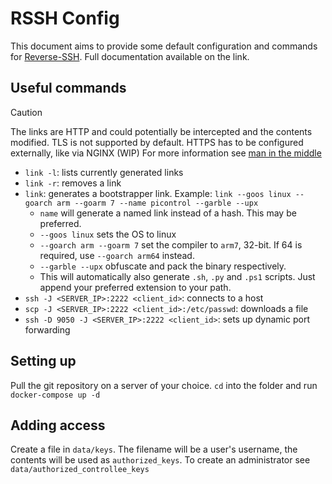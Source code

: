 # RSSH Config

This document aims to provide some default configuration and commands for [Reverse-SSH](https://github.com/NHAS/reverse_ssh).
Full documentation available on the link.

## Useful commands

> [!CAUTION]
> The links are HTTP and could potentially be intercepted and the contents modified. TLS is not supported by default.
> HTTPS has to be configured externally, like via NGINX (WIP)
> For more information see [man in the middle](https://en.wikipedia.org/wiki/Man-in-the-middle_attack)

- `link -l`: lists currently generated links
- `link -r`: removes a link
- `link`: generates a bootstrapper link. Example: `link --goos linux --goarch arm --goarm 7 --name picontrol --garble --upx`
  - `name` will generate a named link instead of a hash. This may be preferred.
  - `--goos linux` sets the OS to linux
  - `--goarch arm --goarm 7` set the compiler to `arm7`, 32-bit. If 64 is required, use `--goarch arm64` instead.
  - `--garble --upx` obfuscate and pack the binary respectively.
  - This will automatically also generate `.sh`, `.py` and `.ps1` scripts. Just append your preferred extension to your path.
- `ssh -J <SERVER_IP>:2222 <client_id>`: connects to a host
- `scp -J <SERVER_IP>:2222 <client_id>:/etc/passwd`: downloads a file
- `ssh -D 9050 -J <SERVER_IP>:2222 <client_id>`: sets up dynamic port forwarding

## Setting up

Pull the git repository on a server of your choice. `cd` into the folder and run `docker-compose up -d`

## Adding access

Create a file in `data/keys`. The filename will be a user's username, the contents will be used as `authorized_keys`. To create an administrator see `data/authorized_controllee_keys`
